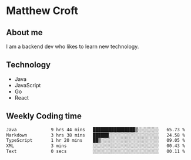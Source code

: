 # Matthew Croft

## About me
I am a backend dev who likes to learn new technology. 

## Technology
- Java
- JavaScript
- Go
- React

## Weekly Coding time
<!--START_SECTION:waka-->

```txt
Java             9 hrs 44 mins   ████████████████▒░░░░░░░░   65.73 %
Markdown         3 hrs 38 mins   ██████░░░░░░░░░░░░░░░░░░░   24.58 %
TypeScript       1 hr 20 mins    ██▒░░░░░░░░░░░░░░░░░░░░░░   09.05 %
XML              3 mins          ░░░░░░░░░░░░░░░░░░░░░░░░░   00.43 %
Text             0 secs          ░░░░░░░░░░░░░░░░░░░░░░░░░   00.11 %
```

<!--END_SECTION:waka-->
